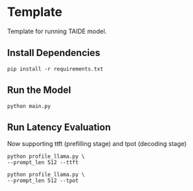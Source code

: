 # Template
Template for running TAIDE model.

## Install Dependencies
```
pip install -r requirements.txt
```

## Run the Model
```
python main.py
```

## Run Latency Evaluation
Now supporting ttft (prefilling stage) and tpot (decoding stage)
```
python profile_llama.py \
--prompt_len 512 --ttft

python profile_llama.py \
--prompt_len 512 --tpot
```